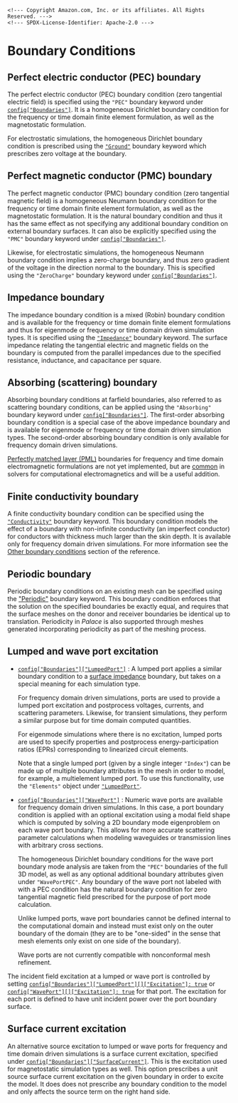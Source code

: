 ```@raw html
<!--- Copyright Amazon.com, Inc. or its affiliates. All Rights Reserved. --->
<!--- SPDX-License-Identifier: Apache-2.0 --->
```

# Boundary Conditions

## Perfect electric conductor (PEC) boundary

The perfect electric conductor (PEC) boundary condition (zero tangential electric field) is
specified using the `"PEC"` boundary keyword under
[`config["Boundaries"]`](../config/boundaries.md#boundaries%5B%22PEC%22%5D). It is a
homogeneous Dirichlet boundary condition for the frequency or time domain finite element
formulation, as well as the magnetostatic formulation.

For electrostatic simulations, the homogeneous Dirichlet boundary condition is prescribed
using the [`"Ground"`](../config/boundaries.md#boundaries%5B%22Ground%22%5D) boundary
keyword which prescribes zero voltage at the boundary.

## Perfect magnetic conductor (PMC) boundary

The perfect magnetic conductor (PMC) boundary condition (zero tangential magnetic field) is
a homogeneous Neumann boundary condition for the frequency or time domain finite element
formulation, as well as the magnetostatic formulation. It is the natural boundary condition
and thus it has the same effect as not specifying any additional boundary condition on
external boundary surfaces. It can also be explicitly specified using the `"PMC"` boundary
keyword under [`config["Boundaries"]`](../config/boundaries.md#boundaries%5B%22PMC%22%5D).

Likewise, for electrostatic simulations, the homogeneous Neumann boundary condition implies
a zero-charge boundary, and thus zero gradient of the voltage in the direction normal to the
boundary. This is specified using the `"ZeroCharge"` boundary keyword under
[`config["Boundaries"]`](../config/boundaries.md#boundaries%5B%22ZeroCharge%22%5D).

## Impedance boundary

The impedance boundary condition is a mixed (Robin) boundary condition and is available for
the frequency or time domain finite element formulations and thus for eigenmode or frequency
or time domain driven simulation types. It is specified using the
[`"Impedance"`](../config/boundaries.md#boundaries%5B%22Impedance%22%5D) boundary keyword.
The surface impedance relating the tangential electric and magnetic fields on the boundary
is computed from the parallel impedances due to the specified resistance, inductance, and
capacitance per square.

## Absorbing (scattering) boundary

Absorbing boundary conditions at farfield boundaries, also referred to as scattering
boundary conditions, can be applied using the `"Absorbing"` boundary keyword under
[`config["Boundaries"]`](../config/boundaries.md#boundaries%5B%22Absorbing%22%5D). The
first-order absorbing boundary condition is a special case of the above impedance boundary
and is available for eigenmode or frequency or time domain driven simulation types. The
second-order absorbing boundary condition is only available for frequency domain driven
simulations.

[Perfectly matched layer (PML)](https://en.wikipedia.org/wiki/Perfectly_matched_layer)
boundaries for frequency and time domain electromagnetic formulations are not yet
implemented, but are
[common](https://www.sciencedirect.com/science/article/abs/pii/S0021999112000344) in solvers
for computational electromagnetics and will be a useful addition.

## Finite conductivity boundary

A finite conductivity boundary condition can be specified using the
[`"Conductivity"`](../config/boundaries.md#boundaries%5B%22Conductivity%22%5D) boundary
keyword. This boundary condition models the effect of a boundary with non-infinite
conductivity (an imperfect conductor) for conductors with thickness much larger than the
skin depth. It is available only for frequency domain driven simulations. For more
information see the
[Other boundary conditions](../reference.md#Other-boundary-conditions) section of the
reference.

## Periodic boundary

Periodic boundary conditions on an existing mesh can be specified using the
["Periodic"](../config/boundaries.md#boundaries%5B%22Periodic%22%5D) boundary keyword. This
boundary condition enforces that the solution on the specified boundaries be exactly equal,
and requires that the surface meshes on the donor and receiver boundaries be identical up to
translation. Periodicity in *Palace* is also supported through meshes generated
incorporating periodicity as part of the meshing process.

## Lumped and wave port excitation

  - [`config["Boundaries"]["LumpedPort"]`](../config/boundaries.md#boundaries%5B%22LumpedPort%22%5D) :
    A lumped port applies a similar boundary condition to a
    [surface impedance](#Impedance-boundary) boundary, but takes on a special meaning for
    each simulation type.
    
    For frequency domain driven simulations, ports are used to provide a lumped port
    excitation and postprocess voltages, currents, and scattering parameters. Likewise, for
    transient simulations, they perform a similar purpose but for time domain computed
    quantities.
    
    For eigenmode simulations where there is no excitation, lumped ports are used to specify
    properties and postprocess energy-participation ratios (EPRs) corresponding to
    linearized circuit elements.
    
    Note that a single lumped port (given by a single integer `"Index"`) can be made up of
    multiple boundary attributes in the mesh in order to model, for example, a multielement
    lumped port. To use this functionality, use the `"Elements"` object under
    [`"LumpedPort"`](../config/boundaries.md#boundaries%5B%22LumpedPort%22%5D).

  - [`config["Boundaries"]["WavePort"]`](../config/boundaries.md#boundaries%5B%22WavePort%22%5D) :
    Numeric wave ports are available for frequency domain driven simulations. In this case,
    a port boundary condition is applied with an optional excitation using a modal field
    shape which is computed by solving a 2D boundary mode eigenproblem on each wave port
    boundary. This allows for more accurate scattering parameter calculations when modeling
    waveguides or transmission lines with arbitrary cross sections.
    
    The homogeneous Dirichlet boundary conditions for the wave port boundary mode analysis
    are taken from the `"PEC"` boundaries of the full 3D model, as well as any optional
    additional boundary attributes given under `"WavePortPEC"`. Any boundary of the wave
    port not labeled with with a PEC condition has the natural boundary condition for zero
    tangential magnetic field prescribed for the purpose of port mode calculation.
    
    Unlike lumped ports, wave port boundaries cannot be defined internal to the
    computational domain and instead must exist only on the outer boundary of the domain
    (they are to be  "one-sided" in the sense that mesh elements only exist on one side of
    the boundary).
    
    Wave ports are not currently compatible with nonconformal mesh refinement.

The incident field excitation at a lumped or wave port is controlled by setting
[`config["Boundaries"]["LumpedPort"][]["Excitation"]: true`](../config/boundaries.md#boundaries%5B%22LumpedPort%22%5D)
or
[`config["WavePort"][]["Excitation"]: true`](../config/boundaries.md#boundaries%5B%22WavePort%22%5D)
for that port. The excitation for each port is defined to have unit incident power over the
port boundary surface.

## Surface current excitation

An alternative source excitation to lumped or wave ports for frequency and time domain
driven simulations is a surface current excitation, specified under
[`config["Boundaries"]["SurfaceCurrent"]`](../config/boundaries.md#boundaries%5B%22SurfaceCurrent%22%5D).
This is the excitation used for magnetostatic simulation types as well. This option
prescribes a unit source surface current excitation on the given boundary in order to
excite the model. It does does not prescribe any boundary condition to the model and only
affects the source term on the right hand side.
